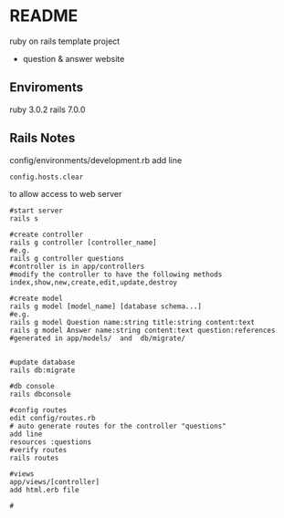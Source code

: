 # README

ruby on rails template project
- question & answer website

## Enviroments
ruby 3.0.2
rails 7.0.0

## Rails Notes
config/environments/development.rb
add line
```
config.hosts.clear
```
to allow access to web server

```
#start server
rails s

#create controller
rails g controller [controller_name]
#e.g. 
rails g controller questions
#controller is in app/controllers
#modify the controller to have the following methods
index,show,new,create,edit,update,destroy

#create model
rails g model [model_name] [database schema...]
#e.g.
rails g model Question name:string title:string content:text
rails g model Answer name:string content:text question:references
#generated in app/models/  and  db/migrate/


#update database
rails db:migrate

#db console
rails dbconsole

#config routes
edit config/routes.rb
# auto generate routes for the controller "questions"
add line
resources :questions
#verify routes
rails routes

#views
app/views/[controller]
add html.erb file

#
```